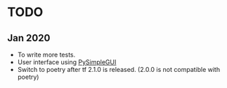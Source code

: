 # TODO

## Jan 2020

* To write more tests.
* User interface using [PySimpleGUI](https://towardsdatascience.com/learn-how-to-quickly-create-uis-in-python-a97ae1394d5)
* Switch to poetry after tf 2.1.0 is released. (2.0.0 is not compatible with poetry)
